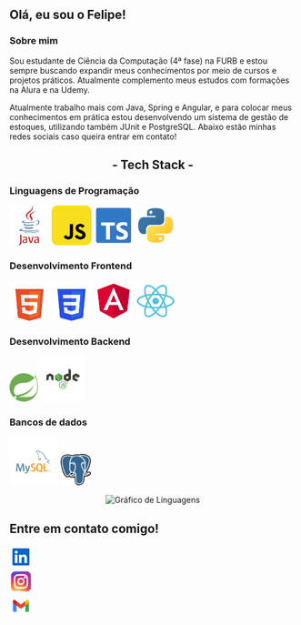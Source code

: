 <h2>Olá, eu sou o Felipe!</h2>

<h3 align="left"> Sobre mim</h3>

<p align="left">
Sou estudante de Ciência da Computação (4ª fase) na FURB e estou sempre buscando expandir meus conhecimentos por meio de cursos e projetos práticos. 
Atualmente complemento meus estudos com formações na Alura e na Udemy.
</p>

<p align="left">
Atualmente trabalho mais com Java, Spring e Angular, e para colocar meus conhecimentos em prática estou desenvolvendo um sistema de gestão de estoques, utilizando também JUnit e PostgreSQL. Abaixo estão minhas redes sociais caso queira entrar em contato!
</p>

<h2 align="center">- Tech Stack -</h2>

<h3>Linguagens de Programação</h3>
<p>
    <img src="images/programming_languages/logo_java.svg" width="70" title="Java" alt="Logo Java">
    <img src="images/programming_languages/logo_javascript.svg" width="70" title="JavaScript" alt="Logo JavaScript">
    <img src="images/programming_languages/logo_typescript.svg" width="70" title="TypeScript" alt="Logo TypeScript">
    <img src="images/programming_languages/logo_python.svg" width="70" title="Python" alt="Logo Python">
</p>

<h3>Desenvolvimento Frontend</h3>
<p>
    <img src="images/web_development/logo_html5.svg" width="70" title="HTML" alt="Logo HTML 5">
    <img src="images/web_development/logo_css3.svg" width="70" title="CSS" alt="Logo CSS 3">
    <img src="images/web_development/logo_angular.svg" width="70" title="Angular" alt="Logo Angular">
    <img src="images/web_development/logo_react.svg" width="70" title="React" alt="Logo React">
</p>

<h3>Desenvolvimento Backend</h3>
<p>
    <img src="images/backend_development/logo_spring.svg" width="50" title="Spring" alt="Logo Spring">
    <img src="images/backend_development/logo_node.svg" width="80" title="Node.js" alt="Logo Node.js">
  </a>
</p>

<h3>Bancos de dados</h3>
<p>
    <img src="images/databases/logo_mysql.svg" width="85" title="MySQL" alt="Logo MySQL">
    <img src="images/databases/logo_postgresql.svg" width="55" title="PostgreSQL" alt="Logo PostgreSQL">
</p>


<div align="center">
  <img src="https://github-readme-stats.vercel.app/api/top-langs?username=FelipeBoos&locale=en&hide_title=false&layout=compact&card_width=360&langs_count=5&theme=vue&hide_border=true&order=2&custom_title=Linguagens%20Mais%20Utilizadas%20-%20Projetos" height="150" alt="Gráfico de Linguagens"  />
</div>

<h2>Entre em contato comigo!</h2>
<div align="left">
    <a href="https://www.linkedin.com/in/felipe-boos-922380241" target="_blank" style="text-decoration:none; display:inline-block">
        <img src="images/social_media/logo_linkedin.svg" width="40" title="LinkedIn" alt="Logo LinkedIn" style="border:0;">
    </a>
    <br>
    <a href="https://www.instagram.com/felipe_boos" target="_blank" style="text-decoration:none; display:inline-block">
        <img src="images/social_media/logo_instagram.svg" width="40" title="Instagram" alt="Logo Instagram" style="border:0;">
    </a>
    <br>
    <a href="mailto:felipeboos18@gmail.com">
        <img src="images/social_media/logo_gmail.svg" width="40" title="Gmail" alt="Logo Gmail" style="vertical-align:middle; margin-right:10px;">  
    </a>
    <!--<p>🖂 felipeboos18@gmai.com</p>-->
</div>

<!-- ** Imagens ficam com sublinhado quando utilizo o <a>, verificar para corrigir

<h3>Linguagens de Programação</h3>
<p>
  <a href="https://www.instagram.com/felipe_boos" target="_blank" style="text-decoration:none; display:inline-block">
    <img src="images/programming_languages/logo_java.svg" width="100" title="Java" alt="Logo Java" style="border:0;">
  </a>
  <a href="https://www.instagram.com/felipe_boos" target="_blank" style="text-decoration:none;">
    <img src="images/programming_languages/logo_javascript.svg" width="100" title="JavaScript" alt="Logo JavaScript">
  </a>
  <a href="https://www.instagram.com/felipe_boos" target="_blank" style="text-decoration:none;">
    <img src="images/programming_languages/logo_typescript.svg" width="100" title="TypeScript" alt="Logo TypeScript">
  </a>
  <a href="https://www.instagram.com/felipe_boos" target="_blank" style="text-decoration:none;">
    <img src="images/programming_languages/logo_python.svg" width="100" title="Python" alt="Logo Python">
  </a>
</p>

<hr>

<h3>Desenvolvimento Frontend</h3>
<p>
  <a href="https://www.instagram.com/felipe_boos" target="_blank" style="text-decoration:none;">
    <img src="images/web_development/logo_html5.svg" width="100" title="HTML" alt="Logo HTML 5">
  </a>
  <a href="https://www.instagram.com/felipe_boos" target="_blank" style="text-decoration:none;">
    <img src="images/web_development/logo_css3.svg" width="100" title="CSS" alt="Logo CSS 3">
  </a>
  <a href="https://www.instagram.com/felipe_boos" target="_blank" style="text-decoration:none;">
    <img src="images/web_development/logo_angular.svg" width="100" title="Angular" alt="Logo Angular">
  </a>
  <a href="https://www.instagram.com/felipe_boos" target="_blank" style="text-decoration:none;">
    <img src="images/web_development/logo_react.svg" width="100" title="React" alt="Logo React">
  </a>
  <img src="images/web_development/logo_react.svg" width="100" title="React" alt="Logo React">
  <img src="images/web_development/logo_react.svg" width="100" title="React" alt="Logo React">
</p>

<hr>

<h3>Desenvolvimento Backend</h3>
<p>
  <a href="https://www.instagram.com/felipe_boos" target="_blank" style="text-decoration:none;">
    <img src="images/backend_development/logo_spring.svg" width="100" title="Spring" alt="Logo Spring">
  </a>
  <a href="https://www.instagram.com/felipe_boos" target="_blank" style="text-decoration:none;">
    <img src="images/backend_development/logo_node.svg" width="100" title="Node.js" alt="Logo Node.js">
  </a>
</p>

<hr>

<h3>Bancos de dados</h3>
<p>
  <a href="https://www.instagram.com/felipe_boos" target="_blank" style="text-decoration:none;">
    <img src="images/databases/logo_mysql.svg" width="100" title="MySQL" alt="Logo MySQL">
  </a>
</p>


-->